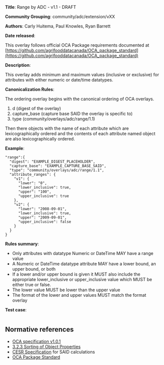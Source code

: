 **Title**: Range by ADC - v1.1 - DRAFT

**Community Grouping**: community/adc/extension/vXX

**Authors**: Carly Huitema, Paul Knowles, Ryan Barrett

**Date released**: 

This overlay follows official OCA Package requirements documented at [https://github.com/agrifooddatacanada/OCA_package_standard](https://github.com/agrifooddatacanada/OCA_package_standard)

**Description**:

This overlay adds minimum and maximum values (inclusive or exclusive) for attributes with either numeric or date/time datatypes.

**Canonicalization Rules**:

The ordering overlay begins with the canonical ordering of OCA overlays.
1) d (digest of the overlay)
2) capture_base (capture base SAID the overlay is specific to)
3) type (community/overlays/adc/range/1.1)

Then there objects with the name of each attribute which are lexicographically ordered and the contents of each attribute named object are also lexicographically ordered.

**Example**: 

```
"range":{
  "digest": "EXAMPLE_DIGEST_PLACEHOLDER",
  "capture_base": "EXAMPLE_CAPTURE_BASE_SAID",
  "type": "community/overlays/adc/range/1.1",
  "attribute_ranges": {
    "v1": {
      "lower": "0",
      "lower_inclusive": true,
      "upper": "100",
      "upper_inclusive": true
    },
    "v2": {
      "lower": "2008-09-01",
      "lower_inclusive": true,
      "upper": "2009-09-01",
      "upper_inclusive": false
    }
  }
}
```


**Rules summary**: 
- Only attributes with datatype Numeric or DateTime MAY have a range value
- A Numeric or DateTime datatype attribute MAY have a lower bound, an upper bound, or both
- If a lower and/or upper bound is given it MUST also include the appropriate lower_inclusive or upper_inclusive value which MUST be either true or false.
- The lower value MUST be lower than the upper value
- The format of the lower and upper values MUST match the format overlay


**Test case**: 

```

```

## Normative references
- [OCA specification v1.0.1](http://oca.colossi.network/specification/) 
- [3.2.3 Sorting of Object Properties](https://www.rfc-editor.org/rfc/rfc8785#section-3.2.3)
- [CESR Specification](https://weboftrust.github.io/ietf-cesr/draft-ssmith-cesr.html) for SAID calculations
- [OCA Package Standard](https://github.com/agrifooddatacanada/OCA_package_standard)
